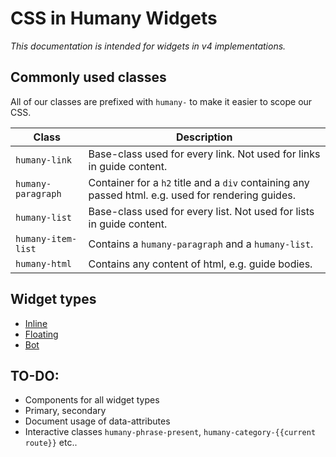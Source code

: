 # CSS in Humany Widgets
*This documentation is intended for widgets in v4 implementations.*

## Commonly used classes
All of our classes are prefixed with `humany-` to make it easier to scope our CSS.

Class | Description
------|------------
`humany-link`|Base-class used for every link. Not used for links in guide content.
`humany-paragraph`|Container for a `h2` title and a `div` containing any passed html. e.g. used for rendering guides.
`humany-list`|Base-class used for every list. Not used for lists in guide content.
`humany-item-list`|Contains a `humany-paragraph` and a `humany-list`.
`humany-html`|Contains any content of html, e.g. guide bodies.


## Widget types
- [Inline](inline)
- [Floating](floating)
- [Bot](bot)


## TO-DO:
- Components for all widget types
- Primary, secondary
- Document usage of data-attributes
- Interactive classes `humany-phrase-present`, `humany-category-{{current route}}` etc..


